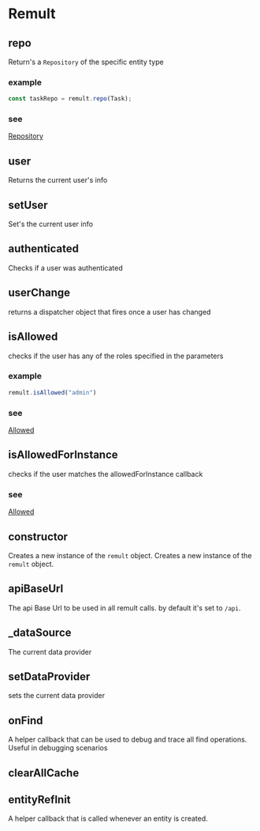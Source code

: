 # Remult
## repo
Return's a `Repository` of the specific entity type
### example
```ts
const taskRepo = remult.repo(Task);
```

### see
[Repository](https://remult.dev/docs/ref_repository.html)


## user
Returns the current user's info
## setUser
Set's the current user info
## authenticated
Checks if a user was authenticated
## userChange
returns a dispatcher object that fires once a user has changed
## isAllowed
checks if the user has any of the roles specified in the parameters
### example
```ts
remult.isAllowed("admin")
```

### see

[Allowed](https://remult.dev/docs/allowed.html)

## isAllowedForInstance
checks if the user matches the allowedForInstance callback
### see

[Allowed](https://remult.dev/docs/allowed.html)

## constructor
Creates a new instance of the `remult` object.
Creates a new instance of the `remult` object.
## apiBaseUrl
The api Base Url to be used in all remult calls. by default it's set to `/api`.
## _dataSource
The current data provider
## setDataProvider
sets the current data provider
## onFind
A helper callback that can be used to debug and trace all find operations. Useful in debugging scenarios
## clearAllCache
## entityRefInit
A helper callback that is called whenever an entity is created.
